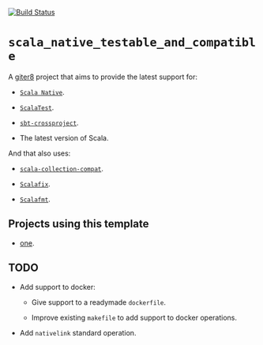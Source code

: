 [![Build Status](https://travis-ci.org/fmv1992/scala_native_testable_and_compatible.svg?branch=dev)](https://travis-ci.org/fmv1992/scala_native_testable_and_compatible)

# `scala_native_testable_and_compatible`

A [giter8](http://www.foundweekends.org/giter8/index.html) project that aims to provide the latest support for:

*   [`Scala Native`](https://scala-native.readthedocs.io/en/latest/).

*   [`ScalaTest`](https://www.scalatest.org/).

*   [`sbt-crossproject`](https://github.com/portable-scala/sbt-crossproject).

*   The latest version of Scala.

And that also uses:

*   [`scala-collection-compat`](https://github.com/scala/scala-collection-compat).

*   [`Scalafix`](https://github.com/scalacenter/scalafix).

*   [`Scalafmt`](https://scalameta.org/scalafmt/).

## Projects using this template

*   [one](https://github.com/fmv1992/one/).

## TODO

*   Add support to docker:

    *   Give support to a readymade `dockerfile`.

    *   Improve existing `makefile` to add support to docker operations.

*   Add `nativelink` standard operation.

